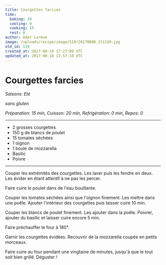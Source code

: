 ```yaml
---
title: Courgettes farcies
time:
  baking: 20
  cooling: 0
  cooking: 15
  rest: 0
author: Odet Lorène
image: /uploads/recipe/image/519/20170808_211320.jpg
old_id: 519
created_at: 2017-08-10 17:27:09 UTC
updated_at: 2017-08-10 17:57:10 UTC
---
```


# Courgettes farcies

_Saisons: Eté_

_sans gluten_

_Préparation: 15 min, Cuisson: 20 min, Refrigération: 0 min, Repos: 0_

---

- 2 grosses courgettes
- 150 g de blancs de poulet
- 15 tomates séchées
- 1 oignon
- 1 boule de mozzarella
- Basilic
- Poivre

---

Couper les extrémités des courgettes. Les laver puis les fendre en deux. Les évider en étant attentif à ne pas les percer.

Faire cuire le poulet dans de l'eau bouillante.

Couper les tomates séchées ainsi que l'oignon finement. Les mettre dans une poêle. Ajouter l'intérieur des courgettes puis laisser cuire 10 min.

Couper les blancs de poulet finement. Les ajouter dans la poêle. Poivrer, ajouter du basilic et laisser cuire encore 5 min.

Faire préchauffer le four à 180°.

Garnir les courgettes évidées. Recouvrir de la mozzarella coupée en petits morceaux.

Faire cuire au four pendant une vingtaine de minutes, jusqu'à que le tout soit bien grillé. Déguster !
